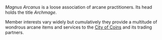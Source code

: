 *Magnus Arcanus* is a loose association of arcane practitioners. Its head holds the title *Archmage*. 

Member interests vary widely but cumulatively they provide a multitude of wondrous arcane items and services to the [City of Coins](./city-of-coins.md) and its trading partners.